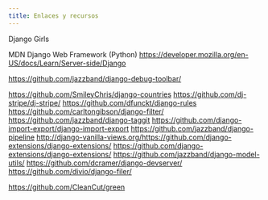 ```yaml
---
title: Enlaces y recursos
---
```


Django Girls

MDN Django Web Framework (Python)
https://developer.mozilla.org/en-US/docs/Learn/Server-side/Django


https://github.com/jazzband/django-debug-toolbar/

https://github.com/SmileyChris/django-countries
https://github.com/dj-stripe/dj-stripe/
https://github.com/dfunckt/django-rules
https://github.com/carltongibson/django-filter/
https://github.com/jazzband/django-taggit
https://github.com/django-import-export/django-import-export
https://github.com/jazzband/django-pipeline
http://django-vanilla-views.org/https://github.com/django-extensions/django-extensions/
https://github.com/django-extensions/django-extensions/
https://github.com/jazzband/django-model-utils/
https://github.com/dcramer/django-devserver/    
https://github.com/divio/django-filer/

https://github.com/CleanCut/green
